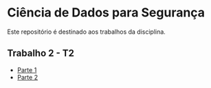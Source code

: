 # Ciência de Dados para Segurança

Este repositório é destinado aos trabalhos da disciplina.

## Trabalho 2 - T2

- [Parte 1](/tree/master/T2/Parte1)
- [Parte 2](/tree/master/T2/Parte2)
